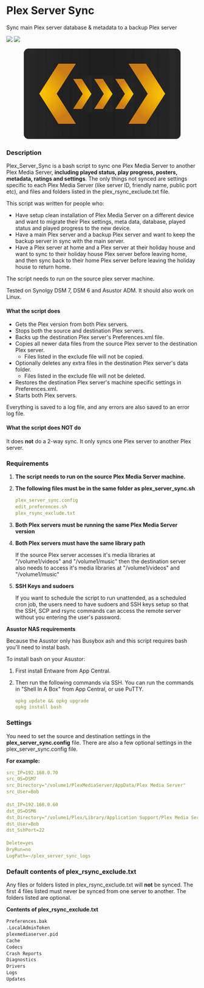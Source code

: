 # Plex Server Sync
Sync main Plex server database &amp; metadata to a backup Plex server

<a href="https://github.com/007revad/Plex_Server_Sync/releases"><img src="https://img.shields.io/github/release/007revad/Plex_Server_Sync.svg"></a>
<a href="https://hits.seeyoufarm.com"><img src="https://hits.seeyoufarm.com/api/count/incr/badge.svg?url=https%3A%2F%2Fgithub.com%2F007revad%2FPlex_Server_Sync&count_bg=%2379C83D&title_bg=%23555555&icon=&icon_color=%23E7E7E7&title=hits&edge_flat=false"/></a>

<p align="center"><img src="plex_server_sync_logo.png"></p>

### Description

Plex_Server_Sync is a bash script to sync one Plex Media Server to another Plex Media Server, **including played status, play progress, posters, metadata, ratings and settings**. The only things not synced are settings specific to each Plex Media Server (like server ID, friendly name, public port etc), and files and folders listed in the plex_rsync_exclude.txt file.

This script was written for people who:

* Have setup clean installation of Plex Media Server on a different device and want to migrate their Plex settings, meta data, database, played status and played progress to the new device.
* Have a main Plex server and a backup Plex server and want to keep the backup server in sync with the main server. 
* Have a Plex server at home and a Plex server at their holiday house and want to sync to their holiday house Plex server before leaving home, and then sync back to their home Plex server before leaving the holiday house to return home.

The script needs to run on the source plex server machine.

Tested on Synolgy DSM 7, DSM 6 and Asustor ADM. It should also work on Linux.

#### What the script does

* Gets the Plex version from both Plex servers.
* Stops both the source and destination Plex servers.
* Backs up the destination Plex server's Preferences.xml file.
* Copies all newer data files from the source Plex server to the destination Plex server.
  * Files listed in the exclude file will not be copied.
* Optionally deletes any extra files in the destination Plex server's data folder.
  * Files listed in the exclude file will not be deleted.
* Restores the destination Plex server's machine specific settings in Preferences.xml.
* Starts both Plex servers.

Everything is saved to a log file, and any errors are also saved to an error log file.

#### What the script does NOT do

It does **not** do a 2-way sync. It only syncs one Plex server to another Plex server.

### Requirements

1. **The script needs to run on the source Plex Media Server machine.**

2. **The following files must be in the same folder as plex_server_sync.sh**

   ```YAML
   plex_server_sync.config
   edit_preferences.sh
   plex_rsync_exclude.txt
   ```

3. **Both Plex servers must be running the same Plex Media Server version**

4. **Both Plex servers must have the same library path**

   If the source Plex server accesses it's media libraries at "/volume1/videos" and "/volume1/music" then the destination server also needs to access it's media libraries at "/volume1/videos" and "/volume1/music"

5. **SSH Keys and sudoers**

   If you want to schedule the script to run unattended, as a scheduled cron job, the users need to have sudoers and SSH keys setup so that the SSH, SCP and rsync commands can access the remote server without you entering the user's password. 

**Asustor NAS requirements**

Because the Asustor only has Busybox ash and this script requires bash you'll need to instal bash.

To install bash on your Asustor:

1. First install Entware from App Central. 

2. Then run the following commands via SSH. You can run the commands in "Shell In A Box" from App Central, or use PuTTY.

   ```YAML
   opkg update && opkg upgrade
   opkg install bash
   ```

### Settings

You need to set the source and destination settings in the **plex_server_sync.config** file. There are also a few optional settings in the plex_server_sync.config file.

**For example:**

```YAML
src_IP=192.168.0.70
src_OS=DSM7
src_Directory="/volume1/PlexMediaServer/AppData/Plex Media Server"
src_User=Bob

dst_IP=192.168.0.60
dst_OS=DSM6
dst_Directory="/volume1/Plex/Library/Application Support/Plex Media Server"
dst_User=Bob
dst_SshPort=22

Delete=yes
DryRun=no
LogPath=~/plex_server_sync_logs
```

### Default contents of plex_rsync_exclude.txt

Any files or folders listed in plex_rsync_exclude.txt will **not** be synced. The first 4 files listed must never be synced from one server to another. The folders listed are optional.

**Contents of plex_rsync_exclude.txt**

```YAMLedit_preferences.sh
Preferences.bak
.LocalAdminToken
plexmediaserver.pid
Cache
Codecs
Crash Reports
Diagnostics
Drivers
Logs
Updates
```
